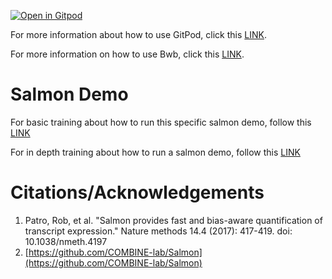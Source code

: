 [![Open in Gitpod](https://gitpod.io/button/open-in-gitpod.svg)](https://gitpod.io/#https://github.com/Biodepot-workflows/salmon-demo)

For more information about how to use GitPod, click this [LINK](GITPOD.md).

For more information on how to use Bwb, click this [LINK](https://biodepot.github.io/training/).

# Salmon Demo

For basic training about how to run this specific salmon demo, follow this [LINK](https://biodepot.github.io/training/basic_training/setup/)

For in depth training about how to run a salmon demo, follow this [LINK](https://biodepot.github.io/training/basic_training/salmon/)

# Citations/Acknowledgements

  1. Patro, Rob, et al. "Salmon provides fast and bias-aware quantification of transcript expression." Nature methods 14.4 (2017): 417-419. doi: 10.1038/nmeth.4197
  2. [https://github.com/COMBINE-lab/Salmon](https://github.com/COMBINE-lab/Salmon)
